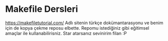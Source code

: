 # Makefile Dersleri
https://makefiletutorial.com/ Adlı sitenin türkçe dokümantarasyonu ve benim için de kopya çekme reposu elbette.
Repomu istediğiniz gibi eğitimsel amaçlar ile kullanabilirisniz. Star atarsanız sevinirim filan :P
